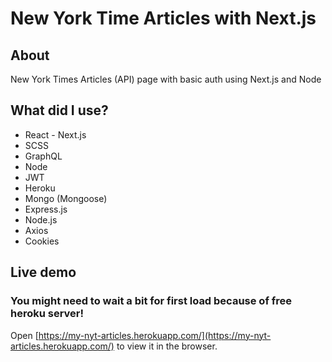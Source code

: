 # New York Time Articles with Next.js

## About

New York Times Articles (API) page with basic auth using Next.js and Node

## What did I use?

* React - Next.js
* SCSS
* GraphQL
* Node
* JWT
* Heroku
* Mongo (Mongoose)
* Express.js 
* Node.js
* Axios
* Cookies

## Live demo


### You might need to wait a bit for first load because of free heroku server!
Open [https://my-nyt-articles.herokuapp.com/](https://my-nyt-articles.herokuapp.com/) to view it in the browser.

